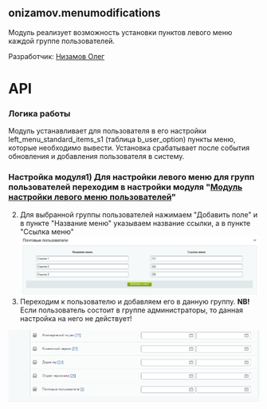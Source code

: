 ## onizamov.menumodifications

Модуль реализует возможность установки пунктов левого меню каждой группе пользователей.

Разработчик: [Низамов Олег](https://github.com/olegnizamov)

# API

### Логика работы

Модуль устанавливает для пользователя в его настройки left_menu_standard_items_s1 (таблица b_user_option) пункты меню, которые необходимо вывести. Установка срабатывает после события обновления и добавления пользователя в систему.

### Настройка модуля1) Для настройки левого меню для групп пользователей переходим в настройки модуля "[Модуль настройки левого меню пользователей](/bitrix/admin/settings.php?lang=ru&mid=onizamov.menumodifications&mid_menu=1)"

2) Для выбранной группы пользователей нажимаем "Добавить поле" и в пункте "Название меню" указываем название ссылки, а в пункте "Cсылка меню"
   ![1.png](./assets/1.png)
3) Переходим к пользователю и добавляем его в данную группу.
   **NB!** Если пользователь состоит в группе администраторы, то данная настройка на него не действует!

![2.png](./assets/2.png)
